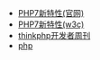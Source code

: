 * [PHP7新特性(官网)](http://www.php.net/manual/zh/migration70.new-features.php)
* [PHP7新特性(w3c)](https://www.w3cschool.cn/phpseven/phpseven-lfei2e04.html)
* [thinkphp开发者周刊](https://www.kancloud.cn/thinkphp/weekly/content) 
* [php](https://www.twle.cn/go/php?p=1)
